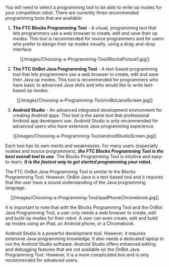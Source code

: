 You will need to select a programming tool to be able to write op modes for your competition robot.  There are currently three recommended programming tools that are available:

1. **The FTC Blocks Programming Tool** - A visual, programming tool that lets programmers use a web browser to create, edit and save their op modes.  This tool is recommended for novice programmers and for users who prefer to design their op modes visually, using a drag-and-drop interface.

<p align="center">[[/images/Choosing-a-Programming-Tool/BlocksPicture1.jpg]]<p>

2. **The FTC OnBot Java Programming Tool** - A text-based programming tool that lets programmers use a web browser to create, edit and save their Java op modes.  This tool is recommended for programmers who have basic to advanced Java skills and who would like to write text-based op modes.

<p align="center">[[/images/Choosing-a-Programming-Tool/onBotJavaScreen.jpg]]<p>

3. **Android Studio** - An advanced integrated development environment for creating Android apps.  This tool is the same tool that professional Android app developers use.  Android Studio is only recommended for advanced users who have extensive Java  programming experience.

<p align="center">[[/images/Choosing-a-Programming-Tool/androidStudioScreen.jpg]]<p>

Each tool has its own merits and weaknesses.  For many users (especially rookies and novice programmers), _**the FTC Blocks Programming Tool is the best overall tool to use**_.  The Blocks Programming Tool is intuitive and easy-to-learn.  _**It is the fastest way to get started programming your robot.**_

The FTC OnBot Java Programming Tool is similar to the Blocks Programming Tool. However, OnBot Java is a text-based tool and it requires that the user have a sound understanding of the Java programming language.

<p align="center">[[/images/Choosing-a-Programming-Tool/ipadPhoneChromebook.jpg]]</p>

It is important to note that with the Blocks Programming Tool and the OnBot Java Programming Tool, a user only needs a web browser to create, edit and build op modes for their robot.  A user can even create, edit and build op modes using an iPad, an Android phone, or a Chromebook.  

Android Studio is a powerful development tool.  However, it requires extensive Java programming knowledge.  It also needs a dedicated laptop to run the Android Studio software.  Android Studio offers enhanced editing and debugging features that are not available on the OnBot Java Programming Tool.  However, it is a more complicated tool and is only recommended for advanced users.
